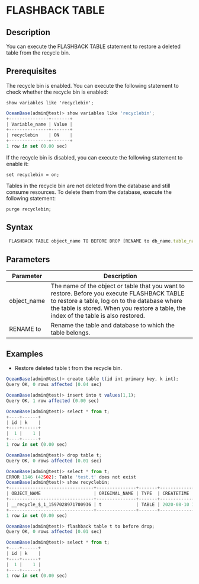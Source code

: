 FLASHBACK TABLE 
====================================



Description 
--------------------

You can execute the FLASHBACK TABLE statement to restore a deleted table from the recycle bin.

Prerequisites 
----------------------

The recycle bin is enabled. You can execute the following statement to check whether the recycle bin is enabled:

`show variables like 'recyclebin';`



```javascript
OceanBase(admin@test)> show variables like 'recyclebin';
+---------------+-------+
| Variable_name | Value |
+---------------+-------+
| recyclebin    | ON    |
+---------------+-------+
1 row in set (0.00 sec)
```



If the recycle bin is disabled, you can execute the following statement to enable it:

`set recyclebin = on;`

Tables in the recycle bin are not deleted from the database and still consume resources. To delete them from the database, execute the following statement:

`purge recyclebin;`

Syntax 
---------------

```javascript
 FLASHBACK TABLE object_name TO BEFORE DROP [RENAME to db_name.table_name];
```



Parameters 
-------------------



| **Parameter** |                                                                                                            **Description**                                                                                                            |
|---------------|---------------------------------------------------------------------------------------------------------------------------------------------------------------------------------------------------------------------------------------|
| object_name   | The name of the object or table that you want to restore. Before you execute FLASHBACK TABLE to restore a table, log on to the database where the table is stored. When you restore a table, the index of the table is also restored. |
| RENAME to     | Rename the table and database to which the table belongs.                                                                                                                                                                             |



Examples 
-----------------

* Restore deleted table t from the recycle bin.




```javascript
OceanBase(admin@test)> create table t(id int primary key, k int);
Query OK, 0 rows affected (0.04 sec)

OceanBase(admin@test)> insert into t values(1,1);
Query OK, 1 row affected (0.00 sec)

OceanBase(admin@test)> select * from t;
+----+------+
| id | k    |
+----+------+
|  1 |    1 |
+----+------+
1 row in set (0.00 sec)

OceanBase(admin@test)> drop table t;
Query OK, 0 rows affected (0.01 sec)

OceanBase(admin@test)> select * from t;
ERROR 1146 (42S02): Table 'test.t' does not exist
OceanBase(admin@test)> show recyclebin;
+--------------------------------+---------------+-------+----------------------------+
| OBJECT_NAME                    | ORIGINAL_NAME | TYPE  | CREATETIME                 |
+--------------------------------+---------------+-------+----------------------------+
| __recycle_$_1_1597028971700936 | t             | TABLE | 2020-08-10 11:09:31.701033 |
+--------------------------------+---------------+-------+----------------------------+
1 row in set (0.00 sec)

OceanBase(admin@test)> flashback table t to before drop;
Query OK, 0 rows affected (0.01 sec)

OceanBase(admin@test)> select * from t;
+----+------+
| id | k    |
+----+------+
|  1 |    1 |
+----+------+
1 row in set (0.00 sec)
```



